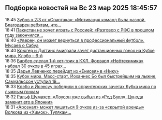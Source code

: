 <h2>Подборка новостей на Вс 23 мар 2025 18:45:57</h2><!--2025-03-23 18:45:00-->
<div class="rssn table">
  <span class="smaller gray hspace">18:45</span> <a class="nodecor" href="https://www.sports.ru/hockey/1116680441-zubov-o-23-ot-spartaka-motivacziya-komand-byla-raznoj-blagodaren-rebya.html?">Зубов о 2:3 от «Спартака»: «Мотивация команд была разной. Благодарен ребятам, что...</a>
</div>
<div class="rssn table">
  <span class="smaller gray hspace">18:41</span> <a class="nodecor" href="https://www.sports.ru/football/1116680438-pakistan-ne-xochet-igrat-s-rossiej-razgovor-s-rfs-v-proshlom-godu-zako.html?">Пакистан не хочет играть с Россией: «Разговор с РФС в прошлом году закончился...</a>
</div>
<div class="rssn table">
  <span class="smaller gray hspace">18:40</span> <a class="nodecor" href="https://www.sports.ru/football/1116680422-uveren-on-mozhet-vernutsya-v-professionalnyj-futbol-musaev-o-sabua.html?">«Уверен, он может вернуться в профессиональный футбол». Мусаев о Сабуа</a>
</div>
<div class="rssn table">
  <span class="smaller gray hspace">18:40</span> <a class="nodecor" href="https://www.sports.ru/others/1116680410-kryuger-i-diggins-vyigrali-zachet-distanczionnyx-gonok-na-kubke-mira-k.html?">Крюгер и Диггинс выиграли зачет дистанционных гонок на Кубке мира, Клэбо – 6-й</a>
</div>
<div class="rssn table">
  <span class="smaller gray hspace">18:36</span> <a class="nodecor" href="https://www.sports.ru/hockey/1116680432-barber-sdelal-1-j-xet-trik-v-kxl-forvard-nefteximika-nabral-30-ochkov-.html?">Барбер сделал 1-й хет-трик в КХЛ. Форвард «Нефтехимика» набрал 30 очков в 45 играх...</a>
</div>
<div class="rssn table">
  <span class="smaller gray hspace">18:35</span> <a class="nodecor" href="https://www.sports.ru/basketball/1116680439-darya-levchenko-perejdet-iz-eniseya-v-niku.html?">Дарья Левченко перейдет из «Енисея» в «Нику»</a>
</div>
<div class="rssn table">
  <span class="smaller gray hspace">18:35</span> <a class="nodecor" href="https://www.sports.ru/biathlon/1116680421-kubok-mira-mass-start-joxannes-bo-byl-bystrejshim-na-lyzhne-samuelsson.html?">Кубок мира. Масс-старт. Йоханнес Бо был быстрейшим на лыжне, Самуэльссон уступил 19...</a>
</div>
<div class="rssn table">
  <span class="smaller gray hspace">18:33</span> <a class="nodecor" href="https://www.sports.ru/others/1116680431-klebo-i-joensuu-pobedili-v-sprinterskix-zachetax-kubka-mira-po-lyzhnym.html?">Клэбо и Йоэнсуу победили в спринтерских зачетах Кубка мира по лыжным гонкам</a>
</div>
<div class="rssn table">
  <span class="smaller gray hspace">18:32</span> <a class="nodecor" href="https://www.sports.ru/automoto/1116680436-ralf-shumaxer-louson-uzhe-vybyl-iz-red-bull-czunoda-zamenit-ego-v-yapo.html?">Ральф Шумахер: «Лоусон уже выбыл из «Ред Булл», Цунода заменит его в Японии»</a>
</div>
<div class="rssn table">
  <span class="smaller gray hspace">18:31</span> <a class="nodecor" href="https://www.sports.ru/football/1116680362-arsenal-mozhet-lishitsya-9-ochkov-iz-za-skrytoj-arendy-volkova-iz-ximo.html?">«Арсенал» может лишиться 9 очков из-за «скрытой аренды» Волкова из «Химок». Тулякам...</a>
</div>